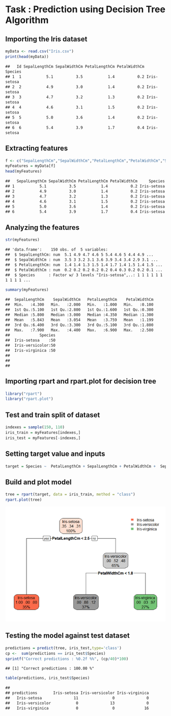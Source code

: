 
# Task : Prediction using Decision Tree Algorithm

## Importing the Iris dataset

``` r
myData <- read.csv("Iris.csv")
print(head(myData))
```

    ##   Id SepalLengthCm SepalWidthCm PetalLengthCm PetalWidthCm     Species
    ## 1  1           5.1          3.5           1.4          0.2 Iris-setosa
    ## 2  2           4.9          3.0           1.4          0.2 Iris-setosa
    ## 3  3           4.7          3.2           1.3          0.2 Iris-setosa
    ## 4  4           4.6          3.1           1.5          0.2 Iris-setosa
    ## 5  5           5.0          3.6           1.4          0.2 Iris-setosa
    ## 6  6           5.4          3.9           1.7          0.4 Iris-setosa

## Extracting features

``` r
f <- c("SepalLengthCm","SepalWidthCm","PetalLengthCm","PetalWidthCm","Species")
myFeatures = myData[f]
head(myFeatures)
```

    ##   SepalLengthCm SepalWidthCm PetalLengthCm PetalWidthCm     Species
    ## 1           5.1          3.5           1.4          0.2 Iris-setosa
    ## 2           4.9          3.0           1.4          0.2 Iris-setosa
    ## 3           4.7          3.2           1.3          0.2 Iris-setosa
    ## 4           4.6          3.1           1.5          0.2 Iris-setosa
    ## 5           5.0          3.6           1.4          0.2 Iris-setosa
    ## 6           5.4          3.9           1.7          0.4 Iris-setosa

## Analyzing the features

``` r
str(myFeatures)
```

    ## 'data.frame':    150 obs. of  5 variables:
    ##  $ SepalLengthCm: num  5.1 4.9 4.7 4.6 5 5.4 4.6 5 4.4 4.9 ...
    ##  $ SepalWidthCm : num  3.5 3 3.2 3.1 3.6 3.9 3.4 3.4 2.9 3.1 ...
    ##  $ PetalLengthCm: num  1.4 1.4 1.3 1.5 1.4 1.7 1.4 1.5 1.4 1.5 ...
    ##  $ PetalWidthCm : num  0.2 0.2 0.2 0.2 0.2 0.4 0.3 0.2 0.2 0.1 ...
    ##  $ Species      : Factor w/ 3 levels "Iris-setosa",..: 1 1 1 1 1 1 1 1 1 1 ...

``` r
summary(myFeatures)
```

    ##  SepalLengthCm    SepalWidthCm   PetalLengthCm    PetalWidthCm  
    ##  Min.   :4.300   Min.   :2.000   Min.   :1.000   Min.   :0.100  
    ##  1st Qu.:5.100   1st Qu.:2.800   1st Qu.:1.600   1st Qu.:0.300  
    ##  Median :5.800   Median :3.000   Median :4.350   Median :1.300  
    ##  Mean   :5.843   Mean   :3.054   Mean   :3.759   Mean   :1.199  
    ##  3rd Qu.:6.400   3rd Qu.:3.300   3rd Qu.:5.100   3rd Qu.:1.800  
    ##  Max.   :7.900   Max.   :4.400   Max.   :6.900   Max.   :2.500  
    ##             Species  
    ##  Iris-setosa    :50  
    ##  Iris-versicolor:50  
    ##  Iris-virginica :50  
    ##                      
    ##                      
    ## 

## Importing rpart and rpart.plot for decision tree

``` r
library("rpart")
library("rpart.plot")
```

## Test and train split of dataset

``` r
indexes = sample(150, 110)
iris_train = myFeatures[indexes,]
iris_test = myFeatures[-indexes,]
```

## Setting target value and inputs

``` r
target = Species ~  PetalLengthCm + SepalLengthCm + PetalWidthCm +  SepalWidthCm 
```

## Build and plot model

``` r
tree = rpart(target, data = iris_train, method = "class")
rpart.plot(tree)
```

![](Prediction-using-Decision-Tree-Algorithm_files/figure-gfm/unnamed-chunk-7-1.png)<!-- -->

## Testing the model against test dataset

``` r
predictions = predict(tree, iris_test,type='class')
cp <-  sum(predictions == iris_test$Species)
sprintf("Correct predictions : %0.2f %%", (cp/40)*100)
```

    ## [1] "Correct predictions : 100.00 %"

``` r
table(predictions, iris_test$Species)
```

    ##                  
    ## predictions       Iris-setosa Iris-versicolor Iris-virginica
    ##   Iris-setosa              11               0              0
    ##   Iris-versicolor           0              13              0
    ##   Iris-virginica            0               0             16

